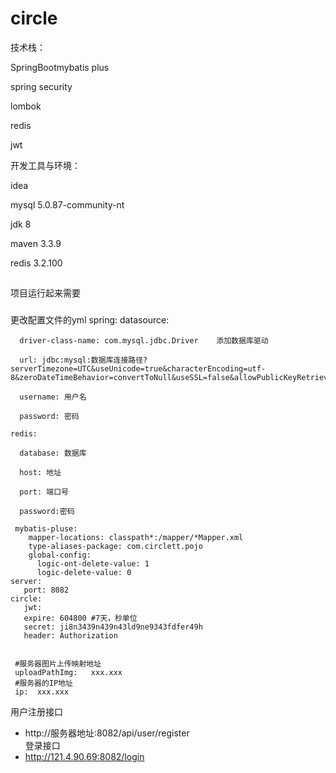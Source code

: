 # circle 

技术栈： 

SpringBootmybatis plus

spring security

lombok

redis

jwt

开发工具与环境：

idea 

mysql 5.0.87-community-nt

jdk 8

maven 3.3.9

redis 3.2.100

##
项目运行起来需要
###
更改配置文件的yml
    spring:
    datasource:
  
      driver-class-name: com.mysql.jdbc.Driver    添加数据库驱动
    
      url: jdbc:mysql:数据库连接路径?serverTimezone=UTC&useUnicode=true&characterEncoding=utf-8&zeroDateTimeBehavior=convertToNull&useSSL=false&allowPublicKeyRetrieval=true
    
      username: 用户名
    
      password: 密码
  
    redis:
   
      database: 数据库
    
      host: 地址
   
      port: 端口号
  
      password:密码

     mybatis-pluse:
        mapper-locations: classpath*:/mapper/*Mapper.xml
        type-aliases-package: com.circlett.pojo
        global-config:
          logic-ont-delete-value: 1
          logic-delete-value: 0
    server:
       port: 8082
    circle:
       jwt:
       expire: 604800 #7天，秒单位
       secret: ji8n3439n439n43ld9ne9343fdfer49h
       header: Authorization

    
     #服务器图片上传映射地址
     uploadPathImg:   xxx.xxx    
     #服务器的IP地址
     ip:  xxx.xxx


用户注册接口
- http://服务器地址:8082/api/user/register  
登录接口 
- http://121.4.90.69:8082/login

